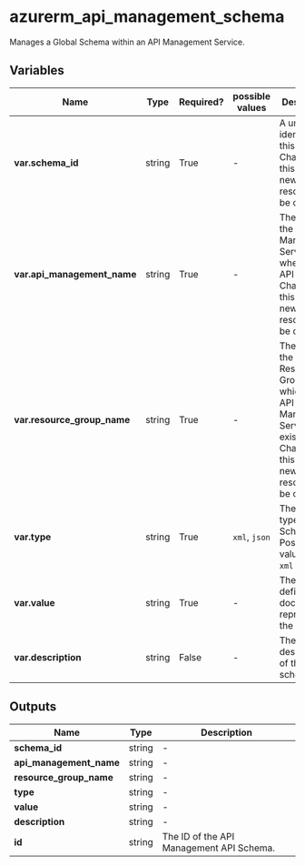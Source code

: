 # azurerm_api_management_schema

Manages a Global Schema within an API Management Service.

## Variables

| Name | Type | Required? |  possible values |  Description |
| ---- | ---- | --------- |  ----------- | ----------- |
| **var.schema_id** | string | True | -  |  A unique identifier for this Schema. Changing this forces a new resource to be created. | 
| **var.api_management_name** | string | True | -  |  The Name of the API Management Service where the API exists. Changing this forces a new resource to be created. | 
| **var.resource_group_name** | string | True | -  |  The Name of the Resource Group in which the API Management Service exists. Changing this forces a new resource to be created. | 
| **var.type** | string | True | `xml`, `json`  |  The content type of the Schema. Possible values are `xml` and `json`. | 
| **var.value** | string | True | -  |  The string defining the document representing the Schema. | 
| **var.description** | string | False | -  |  The description of the schema. | 



## Outputs

| Name | Type | Description |
| ---- | ---- | --------- | 
| **schema_id** | string  | - | 
| **api_management_name** | string  | - | 
| **resource_group_name** | string  | - | 
| **type** | string  | - | 
| **value** | string  | - | 
| **description** | string  | - | 
| **id** | string  | The ID of the API Management API Schema. | 